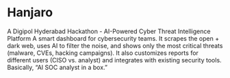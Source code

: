 # Hanjaro
A Digipol Hyderabad Hackathon - AI-Powered Cyber Threat Intelligence Platform A smart dashboard for cybersecurity teams.
It scrapes the open + dark web, uses AI to filter the noise, and shows only the most critical threats (malware, CVEs, hacking campaigns). It also customizes reports for different users (CISO vs. analyst) and integrates with existing security tools. Basically, “AI SOC analyst in a box.”
